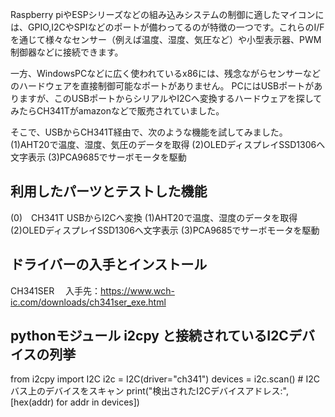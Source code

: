 Raspberry piやESPシリーズなどの組み込みシステムの制御に適したマイコンには、GPIO,I2CやSPIなどのポートが備わってるのが特徴の一つです。これらのI/Fを通じて様々なセンサー（例えば温度、湿度、気圧など）や小型表示器、PWM制御器などに接続できます。

一方、WindowsPCなどに広く使われているx86には、残念ながらセンサーなどのハードウェアを直接制御可能なポートがありません。
PCにはUSBポートがありますが、このUSBポートからシリアルやI2Cへ変換するハードウェアを探してみたらCH341Tがamazonなどで販売されていました。

そこで、USBからCH341T経由で、次のような機能を試してみました。
(1)AHT20で温度、湿度、気圧のデータを取得
(2)OLEDディスプレイSSD1306へ文字表示
(3)PCA9685でサーボモータを駆動

## 利用したパーツとテストした機能 ##
(0)　CH341T USBからI2Cへ変換
(1)AHT20で温度、湿度のデータを取得
(2)OLEDディスプレイSSD1306へ文字表示
(3)PCA9685でサーボモータを駆動

## ドライバーの入手とインストール
  CH341SER
　入手先：https://www.wch-ic.com/downloads/ch341ser_exe.html

## pythonモジュール i2cpy と接続されているI2Cデバイスの列挙

from i2cpy import I2C
i2c = I2C(driver="ch341")
devices = i2c.scan()  # I2Cバス上のデバイスをスキャン
print("検出されたI2Cデバイスアドレス:", [hex(addr) for addr in devices])

 
